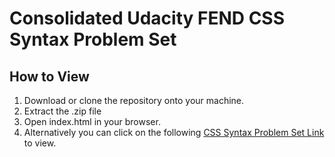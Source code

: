 # Consolidated Udacity FEND CSS Syntax Problem Set

## How to View
1. Download or clone the repository onto your machine.
2. Extract the .zip file
3. Open index.html in your browser.
4. Alternatively you can click on the following [CSS Syntax Problem Set Link](https://jsoto3000.github.io/js-udacity-css-syntax-problem-set-master/ "CSS Syntax Problem Set Link") to view.